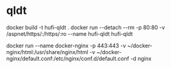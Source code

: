 # qldt

docker build -t hufi-qldt .
docker run --detach --rm -p 80:80 -v /aspnet/https/:/https/:ro --name hufi-qldt hufi-qldt

docker run --name docker-nginx -p 443:443 -v ~/docker-nginx/html:/usr/share/nginx/html -v ~/docker-nginx/default.conf:/etc/nginx/conf.d/default.conf -d nginx
